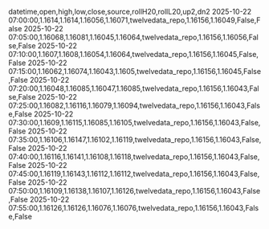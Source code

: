 datetime,open,high,low,close,source,rollH20,rollL20,up2,dn2
2025-10-22 07:00:00,1.1614,1.1614,1.16056,1.16071,twelvedata_repo,1.16156,1.16049,False,False
2025-10-22 07:05:00,1.16068,1.16081,1.16045,1.16064,twelvedata_repo,1.16156,1.16056,False,False
2025-10-22 07:10:00,1.1607,1.1608,1.16054,1.16064,twelvedata_repo,1.16156,1.16045,False,False
2025-10-22 07:15:00,1.16062,1.16074,1.16043,1.1605,twelvedata_repo,1.16156,1.16045,False,False
2025-10-22 07:20:00,1.16048,1.16085,1.16047,1.16085,twelvedata_repo,1.16156,1.16043,False,False
2025-10-22 07:25:00,1.16082,1.16116,1.16079,1.16094,twelvedata_repo,1.16156,1.16043,False,False
2025-10-22 07:30:00,1.1609,1.16115,1.16085,1.16105,twelvedata_repo,1.16156,1.16043,False,False
2025-10-22 07:35:00,1.16106,1.16147,1.16102,1.16119,twelvedata_repo,1.16156,1.16043,False,False
2025-10-22 07:40:00,1.16116,1.16141,1.16108,1.16118,twelvedata_repo,1.16156,1.16043,False,False
2025-10-22 07:45:00,1.16119,1.16143,1.16112,1.16112,twelvedata_repo,1.16156,1.16043,False,False
2025-10-22 07:50:00,1.16109,1.16138,1.16107,1.16126,twelvedata_repo,1.16156,1.16043,False,False
2025-10-22 07:55:00,1.16126,1.16126,1.16076,1.16076,twelvedata_repo,1.16156,1.16043,False,False
